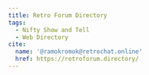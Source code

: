 ```yaml
---
title: Retro Forum Directory
tags:
  - Nifty Show and Tell
  - Web Directory
cite:
  name: '@ramokromok@retrochat.online'
  href: https://retroforum.directory/
---
```


